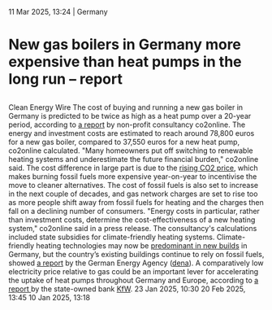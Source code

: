 11 Mar 2025, 13:24
| 
Germany
# New gas boilers in Germany more expensive than heat pumps in the long run – report
## 
Clean Energy Wire
The cost of buying and running a new gas boiler in Germany is predicted to be twice as high as a heat pump over a 20-year period, according to [a report](https://www.co2online.de/presse/kostenfalle-gasheizung-warum-heizen-mit-gas-immer-teurer-wird/) by non-profit consultancy co2online. The energy and investment costs are estimated to reach around 78,800 euros for a new gas boiler, compared to 37,550 euros for a new heat pump, co2online calculated. "Many homeowners put off switching to renewable heating systems and underestimate the future financial burden," co2online said.
The cost difference in large part is due to the [rising CO2 price](https://www.cleanenergywire.org/factsheets/understanding-european-unions-emissions-trading-system), which makes burning fossil fuels more expensive year-on-year to incentivise the move to cleaner alternatives. The cost of fossil fuels is also set to increase in the next couple of decades, and gas network charges are set to rise too as more people shift away from fossil fuels for heating and the charges then fall on a declining number of consumers.
"Energy costs in particular, rather than investment costs, determine the cost-effectiveness of a new heating system," co2online said in a press release. The consultancy's calculations included state subsidies for climate-friendly heating systems.
Climate-friendly heating technologies may now be [predominant](https://www.cleanenergywire.org/news/three-four-new-german-buildings-approved-2023-will-come-heat-pump)[ in new builds](https://www.cleanenergywire.org/news/three-four-new-german-buildings-approved-2023-will-come-heat-pump) in Germany, but the country’s existing buildings continue to rely on fossil fuels, showed [a report](https://www.cleanenergywire.org/news/four-five-residential-buildings-germany-still-heated-oil-and-gas-energy-agency) by the German Energy Agency ([dena](https://www.cleanenergywire.org/experts/dena-german-energy-agency)). A comparatively low electricity price relative to gas could be an important lever for accelerating the uptake of heat pumps throughout Germany and Europe, according to [a report ](https://www.cleanenergywire.org/news/low-electricity-prices-relative-gas-will-boost-european-heat-pump-uptake-report)by the state-owned bank [KfW](https://www.cleanenergywire.org/experts/kfw-bank).
23 Jan 2025, 10:30
20 Feb 2025, 13:45
10 Jan 2025, 13:18